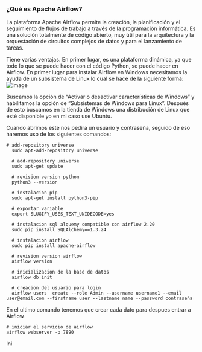 ### ¿Qué es Apache Airflow?
La plataforma Apache Airflow permite la creación, la planificación y el seguimiento de flujos de trabajo a través de la programación informática. Es una solución totalmente de código abierto, muy útil para la arquitectura y la orquestación de circuitos complejos de datos y para el lanzamiento de tareas.

Tiene varias ventajas. En primer lugar, es una plataforma dinámica, ya que todo lo que se puede hacer con el código Python, se puede hacer en Airflow.
En primer lugar para instalar Airflow en Windows necesitamos la ayuda de un subsistema de Linux lo cual se hace de la siguiente forma:
![image](https://github.com/JaredRoC11/Tolerante-a-fallas/assets/106403018/66d5159f-5a1b-46c8-8d78-6c5d9d4e4be6)

Buscamos la opción de “Activar o desactivar características de Windows” y habilitamos la opción de “Subsistemas de Windows para Linux”. 
Después de esto buscamos en la tienda de Windows una distribución de Linux que esté disponible yo en mi caso use Ubuntu.

Cuando abrimos este nos pedirá un usuario y contraseña, seguido de eso haremos uso de los siguientes comandos: 


```
# add-repository universe
  sudo apt-add-repository universe 
  
  # add-repository universe
  sudo apt-get update 
  
  # revision version python
  python3 --version
  
  # instalacion pip
  sudo apt-get install python3-pip 
  
  # exportar variable
  export SLUGIFY_USES_TEXT_UNIDECODE=yes 
  
  # instalacion sql alquemy compatible con airflow 2.20
  sudo pip install SQLAlchemy==1.3.24
  
  # instalacion airflow 
  sudo pip install apache-airflow 
  
  # revision version airflow
  airflow version
  
  # inicializacion de la base de datos
  airflow db init
  
  # creacion del usuario para login
  airflow users  create --role Admin --username username1 --email user@email.com --firstname user --lastname name --password contraseña
```

En el ultimo comando tenemos que crear cada dato para despues entrar a Airflow

```
# iniciar el servicio de airflow
airflow webserver -p 7890
```
Ini
